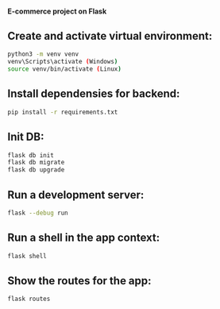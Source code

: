 #### E-commerce project on Flask

## Create and activate virtual environment:
```bash
python3 -m venv venv
venv\Scripts\activate (Windows)
source venv/bin/activate (Linux)
```


## Install dependensies for backend:
```bash
pip install -r requirements.txt
```

## Init DB:
```bash
flask db init
flask db migrate
flask db upgrade
```

## Run a development server:
```bash
flask --debug run
```


## Run a shell in the app context:
```bash
flask shell
```


## Show the routes for the app:
```bash
flask routes
```


